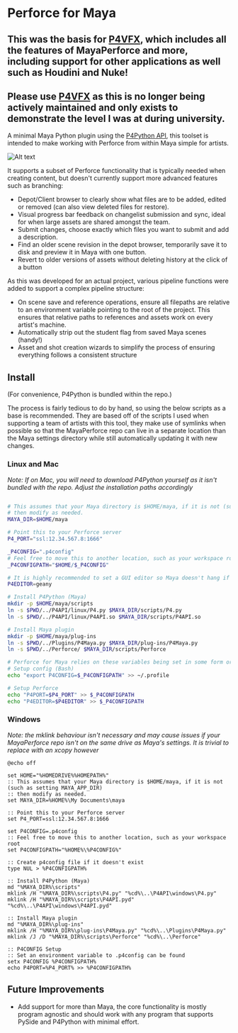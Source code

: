 # Perforce for Maya

## This was the basis for [P4VFX](https://github.com/TomMinor/P4VFX), which includes all the features of MayaPerforce and more, including support for other applications as well such as Houdini and Nuke!
## Please use [P4VFX](https://github.com/TomMinor/P4VFX) as this is no longer being actively maintained and only exists to demonstrate the level I was at during university.

A minimal Maya Python plugin using the [P4Python API](https://www.perforce.com/downloads/helix#product-54), this toolset is intended to make working with Perforce from within Maya simple for artists. 

![Alt text](images/image01.png?raw=true "Perforce for Maya Changelist Interface")

It supports a subset of Perforce functionality that is typically needed when creating content, but doesn't currently support more advanced features such as branching:
* Depot/Client browser to clearly show what files are to be added, edited or removed (can also view deleted files for restore).
* Visual progress bar feedback on changelist submission and sync, ideal for when large assets are shared amongst the team.
* Submit changes, choose exactly which files you want to submit and add a description.
* Find an older scene revision in the depot browser, temporarily save it to disk and preview it in Maya with one button.
* Revert to older versions of assets without deleting history at the click of a button

As this was developed for an actual project, various pipeline functions were added to support a complex pipeline structure:
* On scene save and reference operations, ensure all filepaths are relative to an environment variable pointing to the root of the project. This ensures that relative paths to references and assets work on every artist's machine.
* Automatically strip out the student flag from saved Maya scenes (handy!)
* Asset and shot creation wizards to simplify the process of ensuring everything follows a consistent structure

## Install

(For convenience, P4Python is bundled within the repo.)

The process is fairly tedious to do by hand, so using the below scripts as a base is recommended. They are based off of the scripts I used when supporting a team of artists with this tool, they make use of symlinks when possible so that the MayaPerforce repo can live in a separate location than the Maya settings directory while still automatically updating it with new changes.

### Linux and Mac

*Note: If on Mac, you will need to download P4Python yourself as it isn't bundled with the repo. Adjust the installation paths accordingly*

```bash

# This assumes that your Maya directory is $HOME/maya, if it is not (such as setting MAYA_APP_DIR)
# then modify as needed.
MAYA_DIR=$HOME/maya

# Point this to your Perforce server
P4_PORT="ssl:12.34.567.8:1666"

_P4CONFIG=".p4config"
# Feel free to move this to another location, such as your workspace root
_P4CONFIGPATH="$HOME/$_P4CONFIG"

# It is highly recommended to set a GUI editor so Maya doesn't hang if Perforce tries to open one
P4EDITOR=geany

# Install P4Python (Maya)
mkdir -p $HOME/maya/scripts
ln -s $PWD/../P4API/linux/P4.py $MAYA_DIR/scripts/P4.py
ln -s $PWD/../P4API/linux/P4API.so $MAYA_DIR/scripts/P4API.so

# Install Maya plugin
mkdir -p $HOME/maya/plug-ins
ln -s $PWD/../Plugins/P4Maya.py $MAYA_DIR/plug-ins/P4Maya.py
ln -s $PWD/../Perforce/ $MAYA_DIR/scripts/Perforce

# Perforce for Maya relies on these variables being set in some form or another
# Setup config (Bash)
echo "export P4CONFIG=$_P4CONFIGPATH" >> ~/.profile

# Setup Perforce
echo "P4PORT=$P4_PORT" >> $_P4CONFIGPATH
echo "P4EDITOR=$P4EDITOR" >> $_P4CONFIGPATH
```

### Windows

*Note: the mklink behaviour isn't necessary and may cause issues if your MayaPerforce repo isn't on the same drive as Maya's settings. It is trivial to replace with an xcopy however*

```Batch
@echo off

set HOME="%HOMEDRIVE%%HOMEPATH%"
:: This assumes that your Maya directory is $HOME/maya, if it is not (such as setting MAYA_APP_DIR)
:: then modify as needed.
set MAYA_DIR=%HOME%\My Documents\maya

:: Point this to your Perforce server
set P4_PORT=ssl:12.34.567.8:1666

set P4CONFIG=.p4config
:: Feel free to move this to another location, such as your workspace root
set P4CONFIGPATH="%HOME%\%P4CONFIG%"

:: Create p4config file if it doesn't exist
type NUL > %P4CONFIGPATH%

:: Install P4Python (Maya)
md "%MAYA_DIR%\scripts"
mklink /H "%MAYA_DIR%\scripts\P4.py" "%cd%\..\P4API\windows\P4.py"
mklink /H "%MAYA_DIR%\scripts\P4API.pyd" "%cd%\..\P4API\windows\P4API.pyd"

:: Install Maya plugin
md "%MAYA_DIR%\plug-ins"
mklink /H "%MAYA_DIR%\plug-ins\P4Maya.py" "%cd%\..\Plugins\P4Maya.py" 
mklink /J /D "%MAYA_DIR%\scripts\Perforce" "%cd%\..\Perforce"

:: P4CONFIG Setup
:: Set an environment variable to .p4config can be found
setx P4CONFIG %P4CONFIGPATH%
echo P4PORT=%P4_PORT% >> %P4CONFIGPATH%
```


## Future Improvements

* Add support for more than Maya, the core functionality is mostly program agnostic and should work with any program that supports PySide and P4Python with minimal effort.
